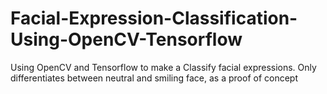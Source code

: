 # Facial-Expression-Classification-Using-OpenCV-Tensorflow
Using OpenCV and Tensorflow to make a Classify facial expressions. Only differentiates between neutral and smiling face, as a proof of concept
